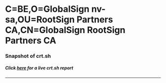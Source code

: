 # C=BE,O=GlobalSign nv-sa,OU=RootSign Partners CA,CN=GlobalSign RootSign Partners CA
### Snapshot of crt.sh
##### Click [here](https://crt.sh/?q=Serial_04000000000132B4BBB768) for a live crt.sh report

---
